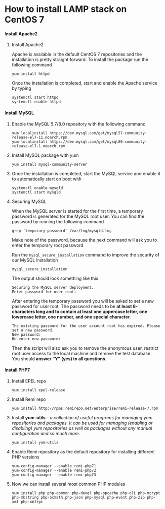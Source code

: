# How to install LAMP stack on CentOS 7

#### Install Apache2

1. Install Apache2

    Apache is available in the default CentOS 7 repositories and the installation is pretty straight forward. To install the package run the following command

    `yum install httpd`
    
    Once the installation is completed, start and enable the Apache service by typing
    
    ```
   systemctl start httpd
   systemctl enable httpd
   ```
   
#### Install MySQL

1. Enable the MySQL 5.7/8.0 repository with the following command

   ```
   yum localinstall https://dev.mysql.com/get/mysql57-community-release-el7-11.noarch.rpm
   yum localinstall https://dev.mysql.com/get/mysql80-community-release-el7-1.noarch.rpm
   ```
    
2. Install MySQL package with yum 
    
    `yum install mysql-community-server`
    
3. Once the installation is completed, start the MySQL service and enable it to automatically start on boot with

    ```
    systemctl enable mysqld
    systemctl start mysqld
    ```
4. Securing MySQL

    When the MySQL server is started for the first time, a temporary password is generated for the MySQL root user. You can find the password by running the following command
    
    `grep 'temporary password' /var/log/mysqld.log`
    
    Make note of the password, because the next command will ask you to enter the temporary root password
    
    Run the `mysql_secure_installation` command to improve the security of our MySQL installation
    
    `mysql_secure_installation`
    
    The output should look something like this
    
    ```
   Securing the MySQL server deployment.
   Enter password for user root:
   ```
   
   After entering the temporary password you will be asked to set a new password for user root. The password needs to
    be **at least 8-characters long and to contain at least one uppercase letter, one lowercase letter, one number, and one special character**.
    
    ```
   The existing password for the user account root has expired. Please set a new password.
   New password:
   Re-enter new password:
   ```
   
   Then the script will also ask you to remove the anonymous user, restrict root user access to the local machine and
    remove the test database. You should **answer “Y” (yes) to all questions**.

#### Install PHP7

1. Install EPEL repo

    `yum install epel-release`

2. Install Remi repo

    `yum install http://rpms.remirepo.net/enterprise/remi-release-7.rpm`

3. Install **yum-utils** - _a collection of useful programs for managing yum repositories and packages. It can be used
 for managing (enabling or disabling) yum repositories as well as packages without any manual configuration and so much more_.
 
    `yum install yum-utils`
 
 4. Enable Remi repository as the default repository for installing different PHP versions
 
    ```
    yum-config-manager --enable remi-php71
    yum-config-manager --enable remi-php72
    yum-config-manager --enable remi-php73
    ```
 
 5. Now we can install several most common PHP modules
 
    ```
    yum install php php-common php-devel php-opcache php-cli php-mcrypt php-mbstring php-bcmath php-json php-mysql php-event php-zip php-xml php-xmlrpc
    ```
    
    